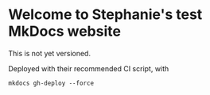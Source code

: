 # Welcome to Stephanie's test MkDocs website

This is not yet versioned.

Deployed with their recommended CI script, with

```
mkdocs gh-deploy --force
```
